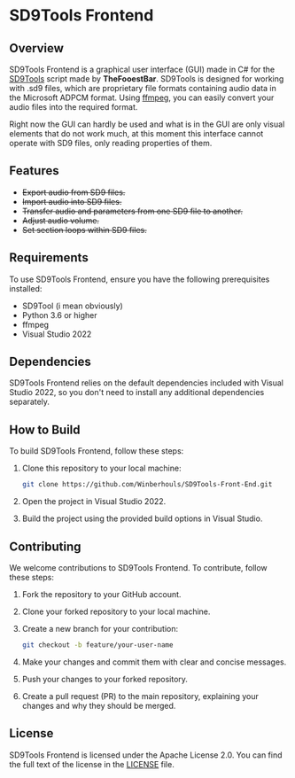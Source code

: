 # SD9Tools Frontend

## Overview

SD9Tools Frontend is a graphical user interface (GUI) made in C# for the [SD9Tools](https://github.com/TheFooestBar/SD9Tool) script made by **TheFooestBar**. SD9Tools is designed for working with .sd9 files, which are proprietary file formats containing audio data in the Microsoft ADPCM format. Using [ffmpeg](https://ffmpeg.org/), you can easily convert your audio files into the required format.

Right now the GUI can hardly be used and what is in the GUI are only visual elements that do not work much, at this moment this interface cannot operate with SD9 files, only reading properties of them.

## Features

- ~~Export audio from SD9 files.~~
- ~~Import audio into SD9 files.~~
- ~~Transfer audio and parameters from one SD9 file to another.~~
- ~~Adjust audio volume.~~
- ~~Set section loops within SD9 files.~~

## Requirements

To use SD9Tools Frontend, ensure you have the following prerequisites installed:

- SD9Tool (i mean obviously)
- Python 3.6 or higher
- ffmpeg
- Visual Studio 2022

## Dependencies

SD9Tools Frontend relies on the default dependencies included with Visual Studio 2022, so you don't need to install any additional dependencies separately.

## How to Build

To build SD9Tools Frontend, follow these steps:

1. Clone this repository to your local machine:

   ```bash
   git clone https://github.com/Winberhouls/SD9Tools-Front-End.git
   ```

2. Open the project in Visual Studio 2022.

3. Build the project using the provided build options in Visual Studio.

## Contributing

We welcome contributions to SD9Tools Frontend. To contribute, follow these steps:

1. Fork the repository to your GitHub account.

2. Clone your forked repository to your local machine.

3. Create a new branch for your contribution:

   ```bash
   git checkout -b feature/your-user-name
   ```

4. Make your changes and commit them with clear and concise messages.

5. Push your changes to your forked repository.

6. Create a pull request (PR) to the main repository, explaining your changes and why they should be merged.


## License

SD9Tools Frontend is licensed under the Apache License 2.0. You can find the full text of the license in the [LICENSE](github.com/Winberhouls/SD9Tools-Front-End/blob/main/LICENSE.md) file.

